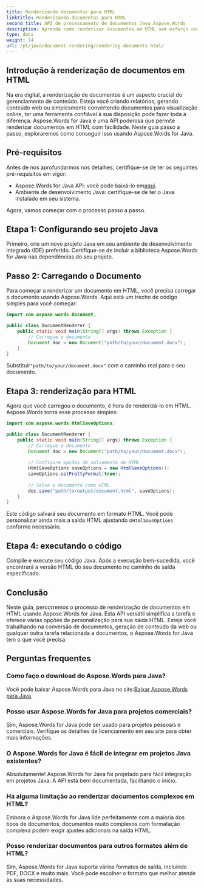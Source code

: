 ```yaml
---
title: Renderizando documentos para HTML
linktitle: Renderizando documentos para HTML
second_title: API de processamento de documentos Java Aspose.Words
description: Aprenda como renderizar documentos em HTML sem esforço com Aspose.Words for Java. Guia passo a passo para conversão eficiente de documentos.
type: docs
weight: 14
url: /pt/java/document-rendering/rendering-documents-html/
---
```


## Introdução à renderização de documentos em HTML

Na era digital, a renderização de documentos é um aspecto crucial do gerenciamento de conteúdo. Esteja você criando relatórios, gerando conteúdo web ou simplesmente convertendo documentos para visualização online, ter uma ferramenta confiável à sua disposição pode fazer toda a diferença. Aspose.Words for Java é uma API poderosa que permite renderizar documentos em HTML com facilidade. Neste guia passo a passo, exploraremos como conseguir isso usando Aspose.Words for Java.

## Pré-requisitos

Antes de nos aprofundarmos nos detalhes, certifique-se de ter os seguintes pré-requisitos em vigor:

-  Aspose.Words for Java API: você pode baixá-lo em[aqui](https://releases.aspose.com/words/java/).
- Ambiente de desenvolvimento Java: certifique-se de ter o Java instalado em seu sistema.

Agora, vamos começar com o processo passo a passo.

## Etapa 1: Configurando seu projeto Java

Primeiro, crie um novo projeto Java em seu ambiente de desenvolvimento integrado (IDE) preferido. Certifique-se de incluir a biblioteca Aspose.Words for Java nas dependências do seu projeto.

## Passo 2: Carregando o Documento

Para começar a renderizar um documento em HTML, você precisa carregar o documento usando Aspose.Words. Aqui está um trecho de código simples para você começar:

```java
import com.aspose.words.Document;

public class DocumentRenderer {
    public static void main(String[] args) throws Exception {
        // Carregue o documento
        Document doc = new Document("path/to/your/document.docx");
    }
}
```

 Substituir`"path/to/your/document.docx"` com o caminho real para o seu documento.

## Etapa 3: renderização para HTML

Agora que você carregou o documento, é hora de renderizá-lo em HTML. Aspose.Words torna esse processo simples:

```java
import com.aspose.words.HtmlSaveOptions;

public class DocumentRenderer {
    public static void main(String[] args) throws Exception {
        // Carregue o documento
        Document doc = new Document("path/to/your/document.docx");
        
        // Configure opções de salvamento de HTML
        HtmlSaveOptions saveOptions = new HtmlSaveOptions();
        saveOptions.setPrettyFormat(true);
        
        // Salve o documento como HTML
        doc.save("path/to/output/document.html", saveOptions);
    }
}
```

Este código salvará seu documento em formato HTML. Você pode personalizar ainda mais a saída HTML ajustando o`HtmlSaveOptions` conforme necessário.

## Etapa 4: executando o código

Compile e execute seu código Java. Após a execução bem-sucedida, você encontrará a versão HTML do seu documento no caminho de saída especificado.

## Conclusão

Neste guia, percorremos o processo de renderização de documentos em HTML usando Aspose.Words for Java. Esta API versátil simplifica a tarefa e oferece várias opções de personalização para sua saída HTML. Esteja você trabalhando na conversão de documentos, geração de conteúdo da web ou qualquer outra tarefa relacionada a documentos, o Aspose.Words for Java tem o que você precisa.

## Perguntas frequentes

### Como faço o download do Aspose.Words para Java?

 Você pode baixar Aspose.Words para Java no site:[Baixar Aspose.Words para Java](https://releases.aspose.com/words/java/).

### Posso usar Aspose.Words for Java para projetos comerciais?

Sim, Aspose.Words for Java pode ser usado para projetos pessoais e comerciais. Verifique os detalhes de licenciamento em seu site para obter mais informações.

### O Aspose.Words for Java é fácil de integrar em projetos Java existentes?

Absolutamente! Aspose.Words for Java foi projetado para fácil integração em projetos Java. A API está bem documentada, facilitando o início.

### Há alguma limitação ao renderizar documentos complexos em HTML?

Embora o Aspose.Words for Java lide perfeitamente com a maioria dos tipos de documentos, documentos muito complexos com formatação complexa podem exigir ajustes adicionais na saída HTML.

### Posso renderizar documentos para outros formatos além de HTML?

Sim, Aspose.Words for Java suporta vários formatos de saída, incluindo PDF, DOCX e muito mais. Você pode escolher o formato que melhor atende às suas necessidades.